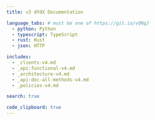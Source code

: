 ```yaml
---
title: v3 dYdX Documentation

language_tabs: # must be one of https://git.io/vQNgJ
  - python: Python
  - typescript: TypeScript
  - rust: Rust
  - json: HTTP

includes:
  - _clients-v4.md
  - _api:functional-v4.md
  - _architecture-v4.md
  - _api:doc-all-methods-v4.md
  - _policies-v4.md

search: true

code_clipboard: true
---
```

